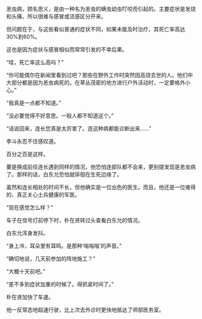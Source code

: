 恙虫病，顾名思义，是由一种名为恙虫的螨虫幼虫叮咬而引起的。主要症状是发烧和头痛，所以很难与感冒或流感区分开来。

但问题在于，与这些看似普通的症状不同，如果未能及时治疗，其死亡率高达30%到60%。

这也是因为症状与感冒相似而常常引发的不幸后果。

“哇，死亡率这么高吗？”

“你可能偶尔在新闻里看到过吧？那些在野外工作时突然因高烧去世的人。他们中大部分都是因为恙虫病死的。在草丛茂密的地方进行户外活动时，一定要格外小心。”

“我真是一点都不知道。”

“没必要觉得不好意思。一般人都不知道这个。”

“话说回来，连长您真是太厉害了。连这种病都能诊断出来……”

李斗永忍不住感叹道。

百分之百是这样。

要是换成前任连长遇到同样的情况，他恐怕连部队都不会来，更别提发现是恙虫病了。那样的话，白东允恐怕就徘徊在生死边缘了。

虽然和连长相处的时间不长，但他确实是一位出色的医生。而且，他还是一位难得的、真正关心士兵健康的军医。

“现在感觉怎么样？”

车子在信号灯前停下时，朴在贤转过头查看白东允的情况。

白东允浑身发抖。

“身上冷，耳朵里有耳鸣。是那种‘嗡嗡嗡’的声音。”

“确切地说，几天前参加的阵地施工？”

“大概十天前吧。”

“差不多到症状加重的时候了。得抓紧时间了。”

朴在贤加快了车速。

他一反常态地超速行驶，比上次去外诊时更快地抵达了师部医务室。